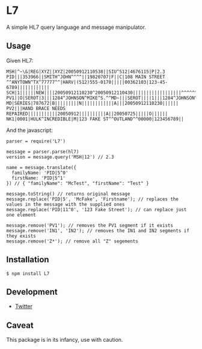 L7
======

A simple HL7 query language and message manipulator.

Usage
----

Given HL7:

    MSH|^~\&|REG|XYZ||XYZ|20050912110538||SIU^S12|4676115|P|2.3
    PID|||353966||SMITH^JOHN^^^^||19820707|F||C|108 MAIN STREET ^^ANYTOWN^TX^77777^^|HARV|(512)555-0170|||||00362103|123-45-6789||||||||||||
    SCH|1||||||NEW||||20050912110230^20050912110430||||||||||||||||||^^^^^^||3|
    PV1||O|SEROT|3|||1284^JOHNSON^MIKE^S.^^MD~|||SEROT||||1|||1284^JOHNSON^MIKE^S.^^ MD|SERIES|787672|B|||||||||N||||||||||||A|||20050912110230|||||| PV2|||HAND BRACE NEEDS REPAIRED|||||||||||20050912||||||||||A||20050725|||||O||||||
    NK1|0001|HULK^INCREDIBLE|M|123 FAKE ST^^OUTLAND^^00000|123456789||

And the javascript:

    parser = require('L7')

    message = parser.parse(hl7)
    version = message.query('MSH|12') // 2.3

    name = message.translate({
      familyName: 'PID|5^0'
      firstName: 'PID|5^1'
    }) // { "familyName": "McTest", "firstName": "Test" }

    message.toString() // returns original message
    message.replace('PID|5', 'McFake', 'Firstname'); // replaces the values in the message with the supplied ones
    message.replace('PID|11^0', '123 Fake Street'); // can replace just one element

    message.remove('PV1'); // removes the PV1 segment if it exists
    message.remove('IN1', 'IN2'); // removes the IN1 and IN2 segments if they exists
    message.remove('Z*'); // remove all "Z" segements

Installation
------------

    $ npm install L7

Development
-----------

  * [Twitter](http://twitter.com/wombleton)

Caveat
------

This package is in its infancy, use with caution.
